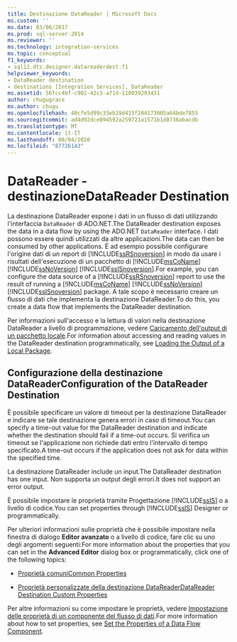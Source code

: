 ```yaml
---
title: Destinazione DataReader | Microsoft Docs
ms.custom: ''
ms.date: 03/06/2017
ms.prod: sql-server-2014
ms.reviewer: ''
ms.technology: integration-services
ms.topic: conceptual
f1_keywords:
- sql12.dts.designer.datareaderdest.f1
helpviewer_keywords:
- DataReader destination
- destinations [Integration Services], DataReader
ms.assetid: 56fcc4bf-c901-42c3-a71d-110039293431
author: chugugrace
ms.author: chugu
ms.openlocfilehash: 40cfe5d99c33eb19d415f204173005a64bde7855
ms.sourcegitcommit: ad4d92dce894592a259721a1571b1d8736abacdb
ms.translationtype: MT
ms.contentlocale: it-IT
ms.lasthandoff: 08/04/2020
ms.locfileid: "87726143"
---
```

# <a name="datareader-destination"></a><span data-ttu-id="19e50-102">DataReader - destinazione</span><span class="sxs-lookup"><span data-stu-id="19e50-102">DataReader Destination</span></span>
  <span data-ttu-id="19e50-103">La destinazione DataReader espone i dati in un flusso di dati utilizzando l'interfaccia `DataReader` di ADO.NET.</span><span class="sxs-lookup"><span data-stu-id="19e50-103">The DataReader destination exposes the data in a data flow by using the ADO.NET `DataReader` interface.</span></span> <span data-ttu-id="19e50-104">I dati possono essere quindi utilizzati da altre applicazioni.</span><span class="sxs-lookup"><span data-stu-id="19e50-104">The data can then be consumed by other applications.</span></span> <span data-ttu-id="19e50-105">È ad esempio possibile configurare l'origine dati di un report di [!INCLUDE[ssRSnoversion](../../includes/ssrsnoversion-md.md)] in modo da usare i risultati dell'esecuzione di un pacchetto di [!INCLUDE[msCoName](../../includes/msconame-md.md)] [!INCLUDE[ssNoVersion](../../includes/ssnoversion-md.md)] [!INCLUDE[ssISnoversion](../../includes/ssisnoversion-md.md)].</span><span class="sxs-lookup"><span data-stu-id="19e50-105">For example, you can configure the data source of a [!INCLUDE[ssRSnoversion](../../includes/ssrsnoversion-md.md)] report to use the result of running a [!INCLUDE[msCoName](../../includes/msconame-md.md)] [!INCLUDE[ssNoVersion](../../includes/ssnoversion-md.md)] [!INCLUDE[ssISnoversion](../../includes/ssisnoversion-md.md)] package.</span></span> <span data-ttu-id="19e50-106">A tale scopo è necessario creare un flusso di dati che implementa la destinazione DataReader.</span><span class="sxs-lookup"><span data-stu-id="19e50-106">To do this, you create a data flow that implements the DataReader destination.</span></span>  
  
 <span data-ttu-id="19e50-107">Per informazioni sull'accesso e la lettura di valori nella destinazione DataReader a livello di programmazione, vedere [Caricamento dell'output di un pacchetto locale](../run-manage-packages-programmatically/loading-the-output-of-a-local-package.md).</span><span class="sxs-lookup"><span data-stu-id="19e50-107">For information about accessing and reading values in the DataReader destination programmatically, see [Loading the Output of a Local Package](../run-manage-packages-programmatically/loading-the-output-of-a-local-package.md).</span></span>  
  
## <a name="configuration-of-the-datareader-destination"></a><span data-ttu-id="19e50-108">Configurazione della destinazione DataReader</span><span class="sxs-lookup"><span data-stu-id="19e50-108">Configuration of the DataReader Destination</span></span>  
 <span data-ttu-id="19e50-109">È possibile specificare un valore di timeout per la destinazione DataReader e indicare se tale destinazione genera errori in caso di timeout.</span><span class="sxs-lookup"><span data-stu-id="19e50-109">You can specify a time-out value for the DataReader destination and indicate whether the destination should fail if a time-out occurs.</span></span> <span data-ttu-id="19e50-110">Si verifica un timeout se l'applicazione non richiede dati entro l'intervallo di tempo specificato.</span><span class="sxs-lookup"><span data-stu-id="19e50-110">A time-out occurs if the application does not ask for data within the specified time.</span></span>  
  
 <span data-ttu-id="19e50-111">La destinazione DataReader include un input.</span><span class="sxs-lookup"><span data-stu-id="19e50-111">The DataReader destination has one input.</span></span> <span data-ttu-id="19e50-112">Non supporta un output degli errori.</span><span class="sxs-lookup"><span data-stu-id="19e50-112">It does not support an error output.</span></span>  
  
 <span data-ttu-id="19e50-113">È possibile impostare le proprietà tramite Progettazione [!INCLUDE[ssIS](../../includes/ssis-md.md)] o a livello di codice.</span><span class="sxs-lookup"><span data-stu-id="19e50-113">You can set properties through [!INCLUDE[ssIS](../../includes/ssis-md.md)] Designer or programmatically.</span></span>  
  
 <span data-ttu-id="19e50-114">Per ulteriori informazioni sulle proprietà che è possibile impostare nella finestra di dialogo **Editor avanzato** o a livello di codice, fare clic su uno degli argomenti seguenti:</span><span class="sxs-lookup"><span data-stu-id="19e50-114">For more information about the properties that you can set in the **Advanced Editor** dialog box or programmatically, click one of the following topics:</span></span>  
  
-   [<span data-ttu-id="19e50-115">Proprietà comuni</span><span class="sxs-lookup"><span data-stu-id="19e50-115">Common Properties</span></span>](../common-properties.md)  
  
-   [<span data-ttu-id="19e50-116">Proprietà personalizzate della destinazione DataReader</span><span class="sxs-lookup"><span data-stu-id="19e50-116">DataReader Destination Custom Properties</span></span>](datareader-destination-custom-properties.md)  
  
 <span data-ttu-id="19e50-117">Per altre informazioni su come impostare le proprietà, vedere [Impostazione delle proprietà di un componente del flusso di dati](set-the-properties-of-a-data-flow-component.md).</span><span class="sxs-lookup"><span data-stu-id="19e50-117">For more information about how to set properties, see [Set the Properties of a Data Flow Component](set-the-properties-of-a-data-flow-component.md).</span></span>  
  
  
